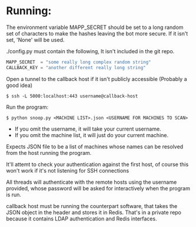 # Running:

The environment variable MAPP_SECRET should be set to a long random 
set of characters to make the hashes leaving the bot more secure.
If it isn't set, 'None' will be used.

./config.py must contain the following, It isn't included in the git repo.

```python
MAPP_SECRET  = "some really long complex random string"
CALLBACK_KEY = "another different really long string"
```

Open a tunnel to the callback host if it isn't publicly accessible 
(Probably a good idea)
```
$ ssh -L 5000:localhost:443 username@callback-host
```

Run the program:
```
$ python snoop.py <MACHINE LIST>.json <USERNAME FOR MACHINES TO SCAN>
```

- If you omit the username, it will take your current username.
- If you omit the machine list, it will just do your current machine.

Expects JSON file to be a list of machines whose names can be resolved 
from the host running the program.

It'll attemt to check your authentication against the first host, of course
this won't work if it's not listening for SSH connections

All threads will authenticate with the remote hosts using the username 
provided, whose password will be asked for interactively when the 
program is run.

callback host must be running the counterpart software, that takes the
JSON object in the header and stores it in Redis. That's in a private
repo because it contains LDAP authentication and Redis interfaces.
